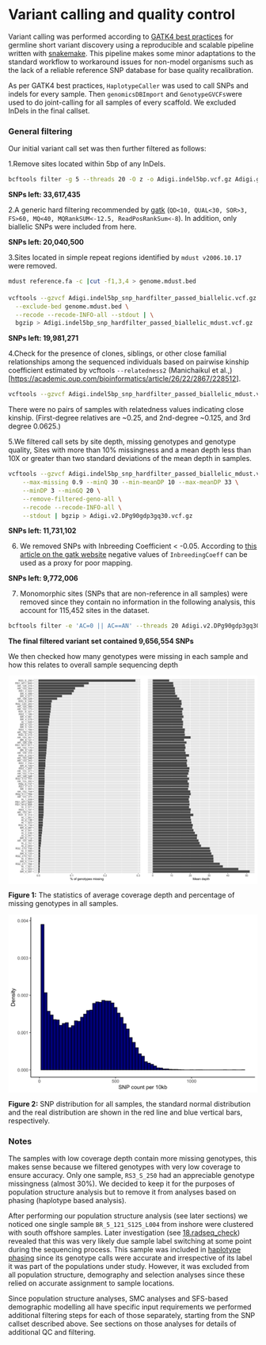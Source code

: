 Variant calling and quality control
================

Variant calling was performed according to [GATK4 best
practices](https://gatk.broadinstitute.org/hc/en-us/sections/360007226651-Best-Practices-Workflows)
for germline short variant discovery using a reproducible and scalable
pipeline written with
[snakemake](https://github.com/bakeronit/snakemake-gatk4-non-model).
This pipeline makes some minor adaptations to the standard workflow to
workaround issues for non-model organisms such as the lack of a reliable
reference SNP database for base quality recalibration.

As per GATK4 best practices, `HaplotypeCaller` was used to call SNPs and
indels for every sample. Then `genomicsDBImport` and `GenotypeGVCFs`were
used to do joint-calling for all samples of every scaffold. We excluded
InDels in the final callset.

### General filtering

Our initial variant call set was then further filtered as follows:

1.Remove sites located within 5bp of any InDels.

``` bash
bcftools filter -g 5 --threads 20 -O z -o Adigi.indel5bp.vcf.gz Adigi.gatk_raw.vcf.gz
```

**SNPs left: 33,617,435**

2.A generic hard filtering recommended by
[gatk](https://gatk.broadinstitute.org/hc/en-us/articles/360035890471-Hard-filtering-germline-short-variants)
(`QD<10, QUAL<30, SOR>3, FS>60, MQ<40, MQRankSUM<-12.5,
ReadPosRankSum<-8`). In addition, only biallelic SNPs were included from
here.

**SNPs left: 20,040,500**

3.Sites located in simple repeat regions identified by `mdust
v2006.10.17` were removed.

``` bash
mdust reference.fa -c |cut -f1,3,4 > genome.mdust.bed

vcftools --gzvcf Adigi.indel5bp_snp_hardfilter_passed_biallelic.vcf.gz \
  --exclude-bed genome.mdust.bed \
  --recode --recode-INFO-all --stdout | \
  bgzip > Adigi.indel5bp_snp_hardfilter_passed_biallelic_mdust.vcf.gz
```

**SNPs left: 19,981,271**

4.Check for the presence of clones, siblings, or other close familial
relationships among the sequenced individuals based on pairwise kinship
coefficient estimated by vcftools `--relatedness2` (Manichaikul et
al.,)\[<https://academic.oup.com/bioinformatics/article/26/22/2867/228512>\].

``` bash
vcftools --gzvcf Adigi.indel5bp_snp_hardfilter_passed_biallelic_mdust.vcf.gz --relatedness2 --out indel5bp_snp_hardfilter_passed_biallelic_mdust
```

There were no pairs of samples with relatedness values indicating close
kinship. (First-degree relatives are \~0.25, and 2nd-degree \~0.125, and
3rd degree 0.0625.)

5.We filtered call sets by site depth, missing genotypes and genotype
quality, Sites with more than 10% missingness and a mean depth less than
10X or greater than two standard deviations of the mean depth in
samples.

``` bash
vcftools --gzvcf Adigi.indel5bp_snp_hardfilter_passed_biallelic_mdust.vcf.gz \
    --max-missing 0.9 --minQ 30 --min-meanDP 10 --max-meanDP 33 \
    --minDP 3 --minGQ 20 \
    --remove-filtered-geno-all \
    --recode --recode-INFO-all \
    --stdout | bgzip > Adigi.v2.DPg90gdp3gq30.vcf.gz
```

**SNPs left: 11,731,102**

6.  We removed SNPs with Inbreeding Coefficient \< -0.05. According to
    [this article on the gatk
    website](https://gatk.broadinstitute.org/hc/en-us/articles/360035531992-Inbreeding-Coefficient)
    negative values of `InbreedingCoeff` can be used as a proxy for poor
    mapping.

**SNPs left: 9,772,006**

7.  Monomorphic sites (SNPs that are non-reference in all samples) were
    removed since they contain no information in the following analysis,
    this account for 115,452 sites in the dataset.

<!-- end list -->

``` bash
bcftools filter -e 'AC=0 || AC==AN' --threads 20 Adigi.v2.DPg90gdp3gq30.Fis0.05_pass.vcf.gz |bgzip > Adigi.v2.filtered.vcf.gz
```

**The final filtered variant set contained 9,656,554 SNPs**

We then checked how many genotypes were missing in each sample and how
this relates to overall sample sequencing depth

<img src="02.quality_control_files/figure-gfm/unnamed-chunk-1-1.png" width="1152" style="display: block; margin: auto;" />

**Figure 1:** The statistics of average coverage depth and percentage of
missing genotypes in all samples.

<img src="02.quality_control_files/figure-gfm/unnamed-chunk-2-1.png" width="672" style="display: block; margin: auto;" />

**Figure 2:** SNP distribution for all samples, the standard normal
distribution and the real distribution are shown in the red line and
blue vertical bars, respectively.

### Notes

The samples with low coverage depth contain more missing genotypes, this
makes sense because we filtered genotypes with very low coverage to
ensure accuracy. Only one sample, `RS3_S_250` had an appreciable
genotype missingness (almost 30%). We decided to keep it for the
purposes of population structure analysis but to remove it from analyses
based on phasing (haplotype based analysis).

After performing our population structure analysis (see later sections)
we noticed one single sample `BR_5_121_S125_L004` from inshore were
clustered with south offshore samples. Later investigation (see
[18.radseq\_check](18.radseq_check.md)) revealed that this was very
likely due sample label switching at some point during the sequencing
process. This sample was included in [haplotype phasing](03.phasing.md)
since its genotype calls were accurate and irrespective of its label it
was part of the populations under study. However, it was excluded from
all population structure, demography and selection analyses since these
relied on accurate assignment to sample locations.

Since population structure analyses, SMC analyses and SFS-based
demographic modelling all have specific input requirements we performed
additional filtering steps for each of those separately, starting from
the SNP callset described above. See sections on those analyses for
details of additional QC and filtering.
